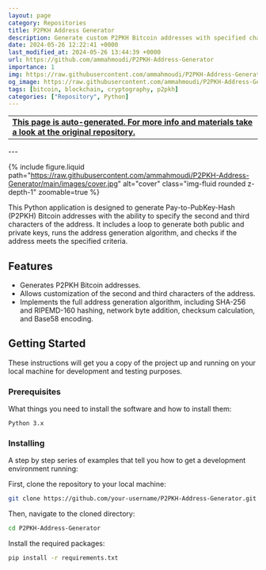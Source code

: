 ```yaml
---
layout: page
category: Repositories
title: P2PKH Address Generator
description: Generate custom P2PKH Bitcoin addresses with specified characters using Python. This project includes a robust algorithm for address generation with customizable options for developers and enthusiasts.
date: 2024-05-26 12:22:41 +0000
last_modified_at: 2024-05-26 13:44:39 +0000
url: https://github.com/ammahmoudi/P2PKH-Address-Generator
importance: 1
img: https://raw.githubusercontent.com/ammahmoudi/P2PKH-Address-Generator/main/images/cover.jpg
og_image: https://raw.githubusercontent.com/ammahmoudi/P2PKH-Address-Generator/main/images/cover.jpg
tags: [bitcoin, blockchain, cryptography, p2pkh]
categories: ["Repository", Python]
---
```

<div id="open-in-github" > <table class="table-cv list-group-table"> <tbody> <tr>    <td class="list-group-name"><b>   <a href="https://github.com/ammahmoudi/P2PKH-Address-Generator" rel="external nofollow noopener" target="_blank"><i class="fa-brands fa-github"></i> This page is auto-generated. For more info and materials take a look at the original repository.</a> </b></td></tr> </tbody> </table></div>
---

{% include figure.liquid path="https://raw.githubusercontent.com/ammahmoudi/P2PKH-Address-Generator/main/images/cover.jpg" alt="cover" class="img-fluid rounded z-depth-1" zoomable=true %}

This Python application is designed to generate Pay-to-PubKey-Hash (P2PKH) Bitcoin addresses with the ability to specify the second and third characters of the address. It includes a loop to generate both public and private keys, runs the address generation algorithm, and checks if the address meets the specified criteria.

## Features

- Generates P2PKH Bitcoin addresses.
- Allows customization of the second and third characters of the address.
- Implements the full address generation algorithm, including SHA-256 and RIPEMD-160 hashing, network byte addition, checksum calculation, and Base58 encoding.

## Getting Started

These instructions will get you a copy of the project up and running on your local machine for development and testing purposes.

### Prerequisites

What things you need to install the software and how to install them:

```
Python 3.x
```

### Installing

A step by step series of examples that tell you how to get a development environment running:

First, clone the repository to your local machine:

```sh
git clone https://github.com/your-username/P2PKH-Address-Generator.git
```

Then, navigate to the cloned directory:

```sh
cd P2PKH-Address-Generator
```

Install the required packages:

```sh
pip install -r requirements.txt
```